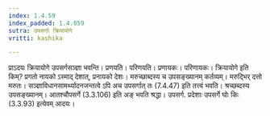 ```yaml
---
index: 1.4.59
index_padded: 1.4.059
sutra: उपसर्गाः क्रियायोगे
vritti: kashika

---
```

प्राऽदयः क्रियायोगे उपसर्गसञ्ज्ञा भवन्ति। प्रणयति। परिणयति। प्रणायकः। परिणायकः। क्रियायोगे इति किम्? प्रगतो नायको ऽस्माद् देशात्, प्रनायको देशः। मरुच्छाब्दस्य च उपसङ्ख्यानम् कर्तव्यम्। मरुद्भिर् दत्तो मरुतः। सञ्ज्ञाविधानसामर्थ्यादनजन्तत्वे ऽपि अच उपसर्गात् तः (7.4.47) इति तत्त्वं भवति। श्रच्छब्दस्य उपसङ्ख्यानम्। आतश्चौपसर्गे (3.3.106) इति अङ् भवति श्रद्धा। उपसर्ग. प्रदेशाः उपसर्गे घोः किः (3.3.93) इत्येवम् आदयः।
